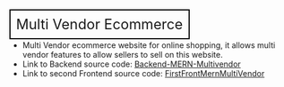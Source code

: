 <span style="border: 2px solid black; padding: 10px;font-size:25px;"> Multi Vendor Ecommerce</span>

<ul>
    <li>Multi Vendor ecommerce website for online shopping, it allows multi vendor features to allow sellers to sell on this website.</li>
    <li>Link to Backend source code: <a href="https://github.com/Chaimaela/Backend-MERN-Multivendor">Backend-MERN-Multivendor</a></li>
    <li>Link to second Frontend source code: <a href="https://github.com/Chaimaela/Dashboard-MERN-Multivendor">FirstFrontMernMultiVendor</a></li>
</ul>
